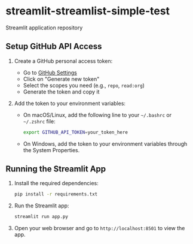 # streamlit-streamlist-simple-test

Streamlit application repository

## Setup GitHub API Access

1. Create a GitHub personal access token:
   - Go to [GitHub Settings](https://github.com/settings/tokens)
   - Click on "Generate new token"
   - Select the scopes you need (e.g., `repo`, `read:org`)
   - Generate the token and copy it

2. Add the token to your environment variables:
   - On macOS/Linux, add the following line to your `~/.bashrc` or `~/.zshrc` file:
     ```sh
     export GITHUB_API_TOKEN=your_token_here
     ```
   - On Windows, add the token to your environment variables through the System Properties.

## Running the Streamlit App

1. Install the required dependencies:
   ```sh
   pip install -r requirements.txt
   ```

2. Run the Streamlit app:
   ```sh
   streamlit run app.py
   ```

3. Open your web browser and go to `http://localhost:8501` to view the app.

